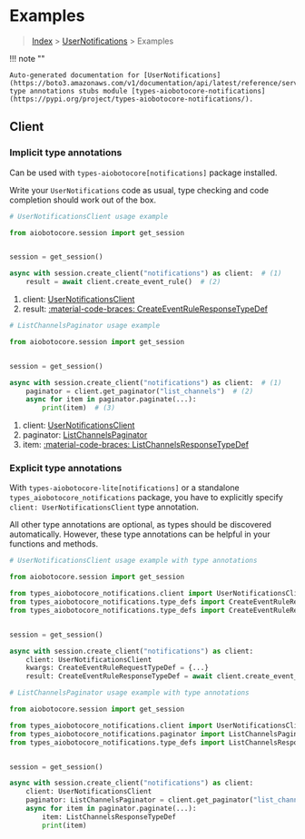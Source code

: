 # Examples

> [Index](../README.md) > [UserNotifications](./README.md) > Examples

!!! note ""

    Auto-generated documentation for [UserNotifications](https://boto3.amazonaws.com/v1/documentation/api/latest/reference/services/notifications.html#usernotifications)
    type annotations stubs module [types-aiobotocore-notifications](https://pypi.org/project/types-aiobotocore-notifications/).

## Client

### Implicit type annotations

Can be used with `types-aiobotocore[notifications]` package installed.

Write your `UserNotifications` code as usual,
type checking and code completion should work out of the box.



```python
# UserNotificationsClient usage example

from aiobotocore.session import get_session


session = get_session()

async with session.create_client("notifications") as client:  # (1)
    result = await client.create_event_rule()  # (2)
```

1. client: [UserNotificationsClient](./client.md)
2. result: [:material-code-braces: CreateEventRuleResponseTypeDef](./type_defs.md#createeventruleresponsetypedef) 



```python
# ListChannelsPaginator usage example

from aiobotocore.session import get_session


session = get_session()

async with session.create_client("notifications") as client:  # (1)
    paginator = client.get_paginator("list_channels")  # (2)
    async for item in paginator.paginate(...):
        print(item)  # (3)
```

1. client: [UserNotificationsClient](./client.md)
2. paginator: [ListChannelsPaginator](./paginators.md#listchannelspaginator)
3. item: [:material-code-braces: ListChannelsResponseTypeDef](./type_defs.md#listchannelsresponsetypedef) 




### Explicit type annotations

With `types-aiobotocore-lite[notifications]`
or a standalone `types_aiobotocore_notifications` package, you have to explicitly specify
`client: UserNotificationsClient` type annotation.

All other type annotations are optional, as types should be discovered automatically.
However, these type annotations can be helpful in your functions and methods.


```python
# UserNotificationsClient usage example with type annotations

from aiobotocore.session import get_session

from types_aiobotocore_notifications.client import UserNotificationsClient
from types_aiobotocore_notifications.type_defs import CreateEventRuleResponseTypeDef
from types_aiobotocore_notifications.type_defs import CreateEventRuleRequestTypeDef


session = get_session()

async with session.create_client("notifications") as client:
    client: UserNotificationsClient
    kwargs: CreateEventRuleRequestTypeDef = {...}
    result: CreateEventRuleResponseTypeDef = await client.create_event_rule(**kwargs)
```



```python
# ListChannelsPaginator usage example with type annotations

from aiobotocore.session import get_session

from types_aiobotocore_notifications.client import UserNotificationsClient
from types_aiobotocore_notifications.paginator import ListChannelsPaginator
from types_aiobotocore_notifications.type_defs import ListChannelsResponseTypeDef


session = get_session()

async with session.create_client("notifications") as client:
    client: UserNotificationsClient
    paginator: ListChannelsPaginator = client.get_paginator("list_channels")
    async for item in paginator.paginate(...):
        item: ListChannelsResponseTypeDef
        print(item)
```


